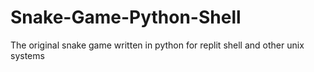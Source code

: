 # Snake-Game-Python-Shell
The original snake game written in python for replit shell and other unix systems
